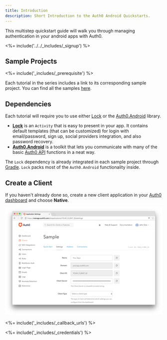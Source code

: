 ```yaml
---
title: Introduction
description: Short Introduction to the Auth0 Android Quickstarts.
---
```


This multistep quickstart guide will walk you through managing authentication in your android apps with Auth0.

<%= include('../../_includes/_signup') %>

## Sample Projects

<%= include('_includes/_prerequisite') %>

Each tutorial in the series includes a link to its corresponding sample project. You can find all the samples [here](https://github.com/auth0-samples/auth0-android-sample).

## Dependencies

Each tutorial will require you to use either [Lock](https://github.com/auth0/Lock.Android) or the [Auth0.Android](https://github.com/auth0/Auth0.Android) library.

- [**Lock**](https://github.com/auth0/Lock.Android) is an `Activity` that is easy to present in your app. It contains default templates (that can be customized) for login with email/password, sign up, social providers integration, and also password recovery.
- [**Auth0.Android**](https://github.com/auth0/Auth0.Android) is a toolkit that lets you communicate with many of the basic [Auth0 API](https://auth0.com/docs/api) functions in a neat way.

The `Lock` dependency is already integrated in each sample project through [Gradle](https://gradle.org/).
`Lock` packs most of the `Auth0.Android` functionality inside.

## Create a Client

If you haven't already done so, create a new client application in your [Auth0 dashboard](${uiAppSettingsURL}) and choose **Native**.

![App Dashboard](/media/articles/angularjs/app_dashboard.png)

<%= include('_includes/_callback_urls') %>

<%= include('_includes/_credentials') %>